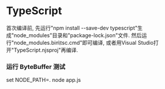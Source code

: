 # TypeScript

首次编译前, 先运行"npm install --save-dev typescript"生成"node_modules"目录和"package-lock.json"文件.
然后运行"node_modules\.bin\tsc.cmd"即可编译, 或者用Visual Studio打开"TypeScript.njsproj"再编译.

### 运行 ByteBuffer 测试

set NODE_PATH=.
node app.js
